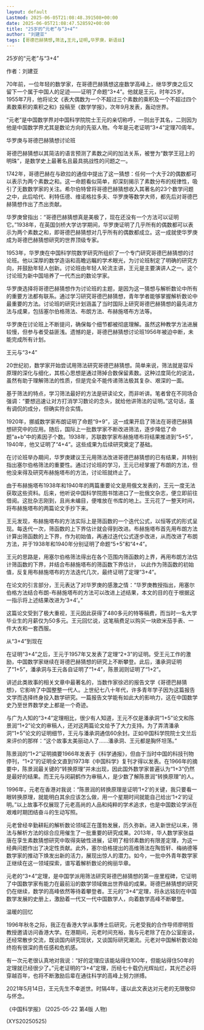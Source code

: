 ```yaml
---
layout: default
Lastmod: 2025-06-05T21:08:48.391508+00:00
date: 2025-06-05T21:08:47.528592+00:00
title: "25岁的“元老”与“3+4”"
author: "刘建亚"
tags: [哥德巴赫猜想,筛法,王元,证明,华罗庚，新语丝]
---
```


25岁的“元老”与“3+4”

作者：刘建亚

70年前，一位年轻的数学家，在哥德巴赫猜想这座数学高峰上，继华罗庚之后又留下一个属于中国人的足迹——证明了命题“3+4”。他就是王元，时年25岁。1955年7月，他将论文《表大偶数为一个不超过三个素数的乘积及一个不超过四个素数乘积的乘积之和》投稿至《数学学报》，次年9月发表，轰动世界。

“元老”是中国数学界对中国科学院院士王元的亲切称呼，一则出于其名，二则因为他是中国数学界尤其是数论方向的先驱人物。今年是元老证明“3+4”定理70周年。

华罗庚与哥德巴赫猜想讨论班

哥德巴赫猜想以其简洁的语言预测了素数之间的加法关系，被誉为“数学王冠上的明珠”，是数学史上最著名且最具挑战性的问题之一。

1742年，哥德巴赫在与欧拉的通信中提出了这一猜想：任何一个大于2的偶数都可以表示为两个素数之和。这一命题看似简单，却深刻揭示了素数分布的规律性，吸引了无数数学家的关注。希尔伯特曾将哥德巴赫猜想收入其著名的23个数学问题之中，此后哈代、利特伍德、维诺格拉多夫、华罗庚等数学大师，都先后对哥德巴赫猜想作出了杰出贡献。

华罗庚曾指出：“哥德巴赫猜想真是美极了，现在还没有一个方法可以证明它。”1938年，在英国剑桥大学访学期间，华罗庚证明了几乎所有的偶数都可以表示为两个素数之和，即哥德巴赫猜想对几乎所有的偶数都成立。这一成就使华罗庚成为哥德巴赫猜想研究的世界顶级专家。

1953年，华罗庚在中国科学院数学研究所组织了一个专门研究哥德巴赫猜想的讨论班。他以深厚的数学造诣和高瞻远瞩的学术眼光，为讨论班制定了明确的研究方向，并鼓励年轻人创新。讨论班由年轻人轮流主讲，王元是主要演讲人之一。这个讨论班为新中国培养了一代杰出的数论学家。

华罗庚选择将哥德巴赫猜想作为讨论班的主题，是因为这一猜想与解析数论中所有的重要方法都有联系。通过学习研究哥德巴赫猜想，青年学者能够掌握解析数论中最重要的方法。讨论班的研究计划涵盖了当时国际上研究哥德巴赫猜想的最先进方法与成果，包括塞尔伯格筛法、布朗方法、布赫施塔布方法等。

华罗庚在讨论班上不断提问，确保每个细节都被彻底理解。虽然这种教学方法进展较慢，但参与者受益匪浅。遗憾的是，哥德巴赫猜想讨论班1956年被迫中断，未能完成所有计划。

王元与“3+4”

20世纪初，数学家开始尝试用筛法研究哥德巴赫猜想。简单来说，筛法就是容斥原理的深化与细化，其核心思想是通过筛掉合数保留素数。这种过度简化的说法，虽然有助于理解筛法的性质，但是完全不能传递筛法极其复杂、艰深的一面。

基于筛法的特点，学习筛法最好的方法是研读论文，而非听讲。笔者曾在不同场合强调：“要想迅速让对方打消学习数论的念头，就给他讲筛法的证明。”这句话，虽有调侃的成分，但确实符合实情。

1920年，挪威数学家布朗证明了命题“9+9”，这一成果开启了筛法在哥德巴赫猜想研究中的应用。随后，国际上一批数学家不断改进筛法，逐步降低了命题“a+b”中的素因子个数。1938年，苏联数学家布赫施塔布将结果推进到“5+5”，1940年，他又证明了“4+4”。这些成果为后续研究奠定了基础。

在讨论班举办期间，华罗庚建议王元用筛法改进哥德巴赫猜想的已有结果，并特别指出塞尔伯格筛法的重要性。通过讨论班的学习，王元已经掌握了布朗的方法，但他没来得及研究布赫施塔布的方法，讨论班就终止了。

由于布赫施塔布1938年和1940年的两篇重要论文是用俄文发表的，王元一度无法获取这些资料。后来，他听说中国科学院图书馆进口了一批俄文杂志，便立即前往借阅。这批杂志刚到，且尚未编目，便堆放在书库的地上。王元花了一整天时间，将布赫施塔布的两篇论文手抄下来。

王元发现，布赫施塔布的方法实际上是筛函数的一个迭代公式，以恒等式的形式呈现。每迭代一次，筛函数的上下界估计就会得到改进。布赫施塔布首先用布朗方法计算出筛函数的上下界，作为初始值，再通过迭代公式逐步改进，从而改进了布朗方法，并于1938年和1940年分别证明了命题“5+5”和“4+4”。

王元的思路是，用塞尔伯格筛法得出在各个范围内筛函数的上界，再用布朗方法估计筛函数的下界，并结合布赫施塔布的筛函数下界估计， 以此作为筛函数的初始值，反复用布赫施塔布的方法迭代几次，最终证明了定理“3+4”。

在论文的引言部分，王元表达了对华罗庚的感激之情：“华罗庚教授指出，用塞尔伯格方法结合布朗-布赫施塔布的方法可以改进上述结果，本文的目的在于根据这一指示将上述结果改进为‘3+4’。”

这篇论文受到了极大重视，王元因此获得了480多元的特等稿费，而当时一名大学毕业生的月薪仅为50多元。王元回忆说，这笔稿费足以购买一块欧米茄手表、一件大衣和一套西服。

从“3+4”到现在

在证明“3+4”之后，王元于1957年又发表了定理“2+3”的证明。受王元工作的激励，中国数学家继续在哥德巴赫猜想的研究上不断攀登。此后，潘承洞证明了“1+5”，潘承洞与王元各自证明了“1+4”，陈景润则证明了“1+2”。

讲述此类故事的相关文章中最著名的，当数作家徐迟的报告文学《哥德巴赫猜想》，它影响了中国整整一代人。上世纪七八十年代，许多青年学子因为这篇报告文学而选择终身投入数学研究。一篇报告文学能有如此大的影响力，这在中国数学史乃至世界数学史上都是一个奇迹。

与广为人知的“3+4”定理相比，很少有人知道，王元不仅是潘承洞“1+5”论文和陈景润“1+2”论文的审稿人，还对这两篇论文给予了大力支持。为了弄清潘承洞“1+5”论文的证明细节，王元与潘承洞通信60余封。正如中国科学院院士文兰后来评价的那样：“这个故事太美丽动人了……潘承洞、王元都是胸怀坦荡。”

陈景润的“1+2”证明摘要1966年发表于《科学通报》，但由于当时中国的科技刊物停刊，“1+2”的证明全文直到1973年《中国科学》复刊才得以发表。在1966年的摘要中，陈景润最关键的“转换原理”并未出现，因此国外数学家普遍认为“1+3”仍然是最好的结果。而王元与闵嗣鹤作为审稿人，是少数了解陈景润“转换原理”的人。

1996年，元老在香港对我说：“陈景润的转换原理是证明‘1+2’的关键，我只要看一眼转换原理，就能明白其余应该怎么做，用一个星期时间就能自己给出‘1+2’的证明。”以上故事不仅展现了元老高尚的人品和纯粹的学术追求，也是中国数论学派在艰难时期团结奋斗的生动写照。

元老曾经辛勤耕耘的解析数论领域正在蓬勃发展，历久弥新。进入新世纪以来，筛法与解析方法的综合应用催生了一批重要的研究成果。2013年，华人数学家张益唐在孪生素数猜想研究中取得突破性进展，证明了相邻素数的有限差定理，为这一经典问题作出了决定性贡献。此外，塞尔伯格提出的高维筛法在陶哲轩、梅纳德等数学家的推动下焕发出新的活力，展现出惊人的潜力。如今，一批中外青年数学家正继续在这一领域探索，谱写着解析数论的绚丽华章。

元老的“3+4”定理，是中国学派用筛法研究哥德巴赫猜想的第一座里程碑，它证明了中国数学家有能力在最前沿的数学领域做出世界级的成果。哥德巴赫猜想的研究仍在继续，数学的高峰依然等待着攀登者。王元的“3+4”定理，将永远铭刻在中国数学发展的史册上，激励着一代又一代中国数学人，向着数学高峰不断攀登。

温暖的回忆

1996年秋冬之际，我正在香港大学从事博士后研究，元老受我的合作导师廖明哲教授邀请访问香港大学。在港期间，元老时间充裕，我与元老除了在办公室座谈，还经常散步交流，既谈国内研究现状，又谈国际研究潮流。元老对中国解析数论始终抱有很深的责任感和危机感。

有一次元老很认真地对我说：“好的定理应该能站得住100年，但能站得住50年的定理就已经很少了。”元老证明的“3+4”定理，历经七十载仍光辉灿烂，其光芒必将穿越百年，也将不断激励后辈在通往科学的高峰上努力拼搏。

2021年5月14日，王元先生不幸逝世。时隔4年，谨以此文表达对元老的无限敬仰与怀念。

《中国科学报》 (2025-05-22 第4版 人物)

(XYS20250525)

